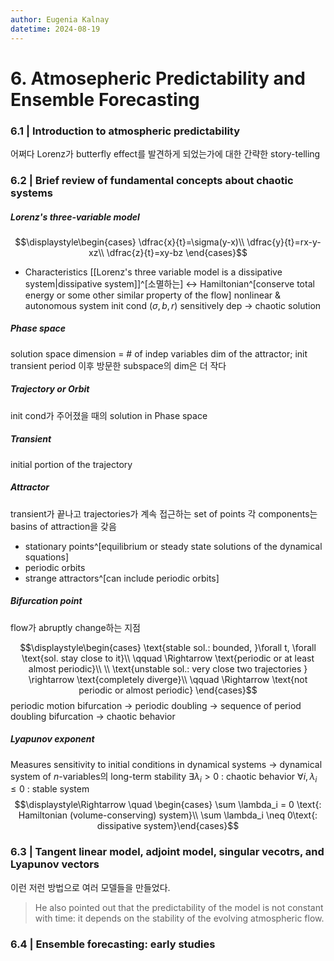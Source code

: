 ```yaml
---
author: Eugenia Kalnay
datetime: 2024-08-19
---
```

# 6. Atmosepheric Predictability and Ensemble Forecasting

### 6.1 | Introduction to atmospheric predictability
어쩌다 Lorenz가 butterfly effect를 발견하게 되었는가에 대한 간략한 story-telling

### 6.2 | Brief review of fundamental concepts about chaotic systems
##### Lorenz's three-variable model
$$\displaystyle\begin{cases}
\dfrac{x}{t}=\sigma(y-x)\\
\dfrac{y}{t}=rx-y-xz\\
\dfrac{z}{t}=xy-bz
\end{cases}$$
- Characteristics
	[[Lorenz's three variable model is a dissipative system|dissipative system]]^[소멸하는] $\leftrightarrow$ Hamiltonian^[conserve total energy or some other similar property of the flow]
	nonlinear & autonomous system
	init cond ($\sigma, b, r$) sensitively dep $\rightarrow$ chaotic solution

##### Phase space
solution space
dimension = # of indep variables
dim of the attractor; init transient period 이후 방문한 subspace의 dim은 더 작다
##### Trajectory or Orbit
init cond가 주어졌을 때의 solution in Phase space
##### Transient
initial portion of the trajectory
##### Attractor
transient가 끝나고 trajectories가 계속 접근하는 set of points
각 components는 basins of attraction을 갖음
- stationary points^[equilibrium or steady state solutions of the dynamical squations]
- periodic orbits
- strange attractors^[can include periodic orbits]
##### Bifurcation point
flow가 abruptly change하는 지점

$$\displaystyle\begin{cases}
\text{stable sol.: bounded, }\forall t, \forall \text{sol. stay close to it}\\
\qquad \Rightarrow \text{periodic or at least almost periodic}\\
\\
\text{unstable sol.: very close two trajectories } \rightarrow \text{completely diverge}\\
\qquad \Rightarrow \text{not periodic or almost periodic}
\end{cases}$$
periodic motion bifurcation $\rightarrow$ periodic doubling $\rightarrow$ sequence of period doubling bifurcation $\rightarrow$ chaotic behavior


##### Lyapunov exponent 
Measures sensitivity to initial conditions in dynamical systems
$\rightarrow$ dynamical system of $n$-variables의 long-term stability
	$\exists \lambda_i >0$ : chaotic behavior
	$\forall i, \lambda_i \leq 0$ : stable system
$$\displaystyle\Rightarrow \quad \begin{cases}
\sum \lambda_i = 0 \text{: Hamiltonian (volume-conserving) system}\\
\sum \lambda_i \neq 0\text{: dissipative system}\end{cases}$$

### 6.3 | Tangent linear model, adjoint model, singular vecotrs, and Lyapunov vectors
이런 저런 방법으로 여러 모델들을 만들었다.
> He also pointed out that the predictability of the model is not constant with time: it depends on the stability of the evolving atmospheric flow.

### 6.4 | Ensemble forecasting: early studies
